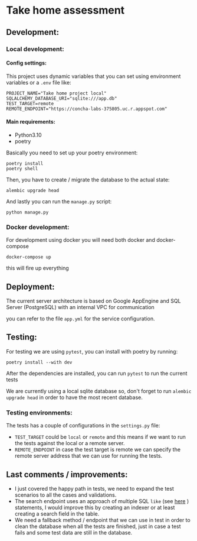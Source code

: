 # Take home assessment


## Development:

### Local development:
#### Config settings:
This project uses dynamic variables that you can set using environment variables or a `.env` file like:

```text
PROJECT_NAME="Take home project local"
SQLALCHEMY_DATABASE_URI="sqlite:///app.db"
TEST_TARGET=remote
REMOTE_ENDPOINT="https://concha-labs-375805.uc.r.appspot.com"
```

####  Main requirements:
- Python3.10
- poetry

Basically you need to set up your poetry environment:

```shell
poetry install
poetry shell
```

Then, you have to create / migrate the database to the actual state:

```shell
alembic upgrade head 
```

And lastly you can run the `manage.py` script:
```shell
python manage.py
```

### Docker development:

For development using docker you will need both docker and docker-compose

```shell
docker-compose up
```

this will fire up everything


## Deployment:
The current server architecture is based on Google AppEngine and SQL Server (PostgreSQL) with an internal VPC for communication

you can refer to the file `app.yml` for the service configuration.

## Testing:
For testing we are using `pytest`, you can install with poetry by running:

```shell
poetry install --with dev
```

After the dependencies are installed, you can run `pytest` to run the current tests

We are currently using a local sqlite database so, don't forget to run `alembic upgrade head` in order to have the most recent database.

### Testing environments:
The tests has a couple of configurations in the `settings.py` file:

- `TEST_TARGET` could be `local` or `remote` and this means if we want to run the tests against the local or a remote server.
- `REMOTE_ENDPOINT` in case the test target is remote we can specify the remote server address that we can use for running the tests.

## Last comments / improvements:

- I just covered the happy path in tests, we need to expand the test scenarios to all the cases and validations.
- The search endpoint uses an approach of multiple SQL `like` (see [here](github.com/soloidx/cnch_assestment/blob/c9df17090d5e50fc546e63d6e470817cde8e9564/project/crud/user.py#L11-L24) ) statements, I would improve this by creating an indexer or at least creating a search field in the table.
- We need a fallback method / endpoint that we can use in test in order to clean the database when all the tests are finished, just in case a test fails and some test data are still in the database.
